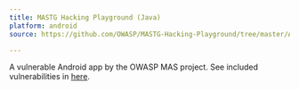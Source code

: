```yaml
---
title: MASTG Hacking Playground (Java)
platform: android
source: https://github.com/OWASP/MASTG-Hacking-Playground/tree/master/Android/MASTG-Android-Java-App

---
```


A vulnerable Android app by the OWASP MAS project. See included vulnerabilities in [here](https://github.com/OWASP/MASTG-Hacking-Playground/wiki/Android-App).
